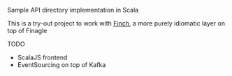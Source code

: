 Sample API directory implementation in Scala

This is a try-out project to work with [Finch](https://github.com/finagle/finch),
a more purely idiomatic layer on top of Finagle

TODO
- ScalaJS frontend
- EventSourcing on top of Kafka